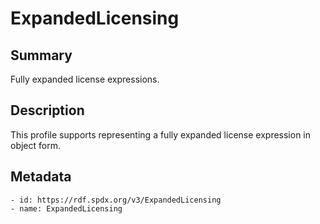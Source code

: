 <!-- Automatically generated by spec-parser v2.0.0 on 2023-12-25T20:28:21.783513+00:00 -->
<!-- SPDX-License-Identifier: Community-Spec-1.0 -->

# ExpandedLicensing

## Summary

Fully expanded license expressions.


## Description

This profile supports representing a fully expanded license expression in object form.


## Metadata

    - id: https://rdf.spdx.org/v3/ExpandedLicensing
    - name: ExpandedLicensing


